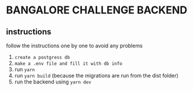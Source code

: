 # BANGALORE CHALLENGE BACKEND

## instructions

follow the instructions one by one to avoid any problems

1. `create a postgress db`
2. `make a .env file and fill it with db info`
3. run `yarn`
4. run `yarn build` (because the migrations are run from the dist folder)
5. run the backend using `yarn dev`
